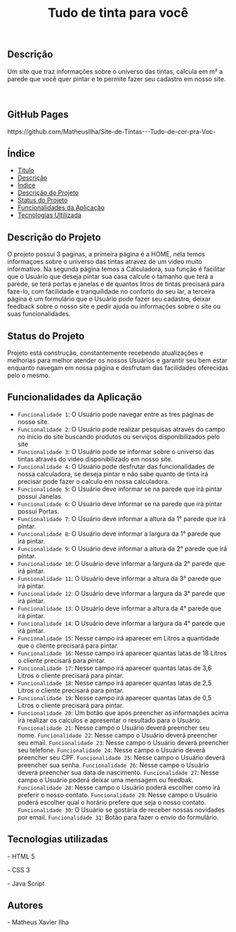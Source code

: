 <h1 align="center"> Tudo de tinta para você </h1><br>

<h2> Descrição </h2>
<p>Um site que traz informações sobre o universo das tintas, calcula em m² a parede que você quer pintar e te permite fazer seu cadastro em nosso site.</p><br>

## GitHub Pages

<p> https://github.com/MatheusIlha/Site-de-Tintas---Tudo-de-cor-pra-Voc- </p>

## Índice

* [Titulo](#titulo)
* [Descrição](#descricao)
* [Índice](#indice)
* [Descrição do Projeto](#descrição-do-projeto)
* [Status do Projeto](#status-do-projeto)
* [Funcionalidades da Aplicação ](#funcionalidade-da-aplicacao)
* [Tecnologias Ultilizada ](#tecnologia-ultilizada)


## Descrição do Projeto

<p> O projeto possui 3 paginas, a primeira página é a HOME, nela temos informaçoes sobre o universo das tintas atravez de um video muito informativo. Na segunda página temos a Calculadora, sua função é facilitar que o Usuário que deseja pintar sua casa calcule o tamanho que terá a parede, se terá portas e janelas e de quantos litros de tintas precisará para faze-lo, com facilidade e tranquilidade no conforto do seu lar, a terceira página é um formulário que o Usuário pode fazer seu cadastro, deixar feedback sobre o nosso site e pedir ajuda ou informações sobre o site ou suas funcionalidades. </p>

## Status do Projeto
<p>Projeto está construção, constantemente recebendo atualizações e melhorias para melhor atender os nossos Usuários e garantir seu bem estar enquanto navegam em nossa página e desfrutam das facilidades oferecidas pelo o mesmo. </p>

## Funcionalidades da Aplicação

- `Funcionalidade 1`: O Usuário pode navegar entre as tres páginas de nosso site.
- `Funcionalidade 2`: O Usuário pode realizar pesquisas através do campo no inicio do site buscando produtos ou serviços disponibilizados pelo site
- `Funcionalidade 3`: O Usuário pode se informar sobre o universo das tintas através do video disponibilizado em nosso site.
- `Funcionalidade 4`: O Usuário pode desfrutar das funcionalidades de nossa calculadora, se deseja pintar e não sabe quanto de tinta irá precisar pode fazer o calculo em nossa calculadora.
- `Funcionalidade 5`: O Usuário deve informar se na parede que irá pintar possui Janelas.
- `Funcionalidade 6`: O Usuário deve informar se na parede que irá pintar possui Portas.
- `Funcionalidade 7`: O Usuário deve informar a altura da 1° parede que irá pintar.
- `Funcionalidade 8`: O Usuário deve informar a largura da 1° parede que irá pintar.
- `Funcionalidade 9`: O Usuário deve informar a altura da 2° parede que irá pintar.
- `Funcionalidade 10`: O Usuário deve informar a largura da 2° parede que irá pintar.
- `Funcionalidade 11`: O Usuário deve informar a altura da 3° parede que irá pintar.
- `Funcionalidade 12`: O Usuário deve informar a largura da 3° parede que irá pintar.
- `Funcionalidade 13`: O Usuário deve informar a altura da 4° parede que irá pintar.
- `Funcionalidade 14`: O Usuário deve informar a largura da 4° parede que irá pintar.
- `Funcionalidade 15`: Nesse campo irá aparecer em Litros a quantidade que o cliente precisará para pintar.
- `Funcionalidade 16`: Nesse campo irá aparecer quantas latas de 18 Litros o cliente precisará para pintar.
- `Funcionalidade 17`: Nesse campo irá aparecer quantas latas de 3,6 Litros o cliente precisará para pintar.
- `Funcionalidade 18`: Nesse campo irá aparecer quantas latas de 2,5 Litros o cliente precisará para pintar.
- `Funcionalidade 19`: Nesse campo irá aparecer quantas latas de 0,5 Litros o cliente precisará para pintar.
- `Funcionalidade 20`: Um botão que após preencher as informações acima irá realizar os calculos e apresentar o resultado para o Usuário.
`Funcionalidade 21`: Nesse campo o Usuário deverá preencher seu nome.
`Funcionalidade 22`: Nesse campo o Usuário deverá preencher seu email.
`Funcionalidade 23`: Nesse campo o Usuário deverá preencher seu telefone.
`Funcionalidade 24`: Nesse campo o Usuário deverá preencher seu CPF.
`Funcionalidade 25`: Nesse campo o Usuário deverá preencher sua senha.
`Funcionalidade 26`: Nesse campo o Usuário deverá preencher sua data de nascimento.
`Funcionalidade 27`: Nesse campo o Usuário poderá deixar uma mensagem ou feedbak.
`Funcionalidade 28`: Nesse campo o Usuário poderá escolher como irá preferir o nosso contato.
`Funcionalidade 29`: Nesse campo o Usuário poderá escolher qual o horário prefere que seja o nosso contato.
`Funcionalidade 30`: O Usuário se gostária de receber nossas novidades por email.
`Funcionalidade 31`: Botão para fazer o envio do formulário.

## Tecnologias utilizadas

<p> - HTML 5 </p>
<p> - CSS 3 </p>
<p> - Java Script </p>

## Autores

<p> - Matheus Xavier Ilha </p>
